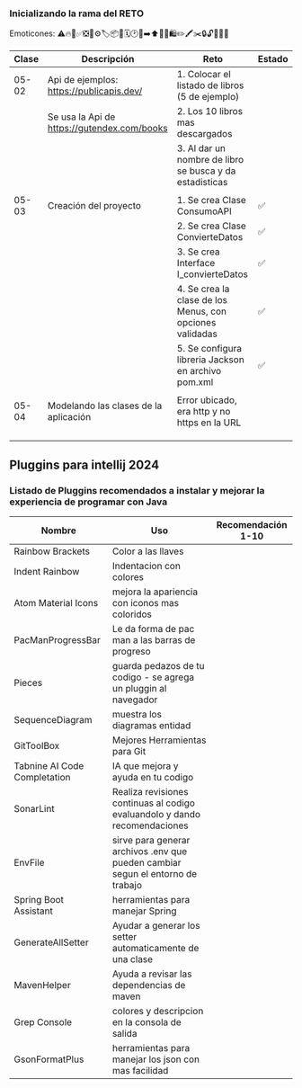 ### Inicializando la rama del RETO

Emoticones: ⚠️🔥📝✅❎📂⚙️🏷️📦📆🗓️🕑🏁➡️⬆️🎁🛒🛍️✏️🖍️✂️🔒🔓💎😀😃

| Clase | Descripción                               | Reto                                                     | Estado |
|-------|-------------------------------------------|----------------------------------------------------------|--------|
| 05-02 | Api de ejemplos: https://publicapis.dev/  | 1. Colocar el listado de libros (5 de ejemplo)           |        |
|       | Se usa la Api de https://gutendex.com/books | 2. Los 10 libros mas descargados                         |        |
|       |                                           | 3. Al dar un nombre de libro se busca y da estadisticas  |        |
|       |                                           |                                                          |        |
| 05-03 | Creación del proyecto                     | 1. Se crea Clase ConsumoAPI                              | ✅       |
|       |                                           | 2. Se crea Clase ConvierteDatos                          | ✅       |
|       |                                           | 3. Se crea Interface I_convierteDatos                    | ✅       |
|       |                                           | 4. Se crea la clase de los Menus, con opciones validadas | ✅       |
|       |                                           | 5. Se configura libreria Jackson en archivo pom.xml      | ✅       |
|       |                                           |                                                          |        |
| 05-04 | Modelando las clases de la aplicación     | Error ubicado, era http y no https en la URL             |        |
|       |                                           |                                                          |        |
|       |                                           |                                                          |        |
|       |                                           |                                                          |        |



## Pluggins para intellij 2024
### Listado de Pluggins recomendados a instalar y mejorar la experiencia de programar con Java

| Nombre           | Uso                                                                             | Recomendación 1-10 |
|------------------|---------------------------------------------------------------------------------|--------------------|
| Rainbow Brackets | Color a las llaves                                                              |                    |
| Indent Rainbow                 | Indentacion con colores                                                         |                    |
| Atom Material Icons                 | mejora la apariencia con iconos mas coloridos                                   |                    |
| PacManProgressBar                 | Le da forma de pac man a las barras de progreso                                 |                    |
| Pieces                 | guarda pedazos de tu codigo - se agrega un pluggin al navegador                 |                    |
| SequenceDiagram                 | muestra los diagramas entidad                                                   |                    |
| GitToolBox                 | Mejores Herramientas para Git                                                   |                    |
| Tabnine AI Code Completation                 | IA que mejora y ayuda en tu codigo                                              |                    |
| SonarLint                 | Realiza revisiones continuas al codigo evaluandolo y dando recomendaciones      |                    |
| EnvFile                 | sirve para generar archivos .env que pueden cambiar segun el entorno de trabajo |                    |
| Spring Boot Assistant                 | herramientas para manejar Spring                                                |                    |
| GenerateAllSetter                 | Ayudar a generar los setter automaticamente de una clase                        |                    |
| MavenHelper                 | Ayuda a revisar las dependencias de maven                                                                                |                    |
| Grep Console                 | colores y descripcion en la consola de salida                                                                                |                    |
| GsonFormatPlus                 | herramientas para manejar los json con mas facilidad                                                                                |                    |



